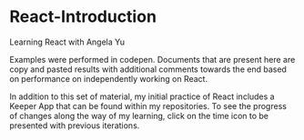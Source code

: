 # React-Introduction
Learning React with Angela Yu

Examples were performed in codepen. Documents that are present here are copy and pasted results with additional comments towards the end based on performance on independently working on React.

In addition to this set of material, my initial practice of React includes a Keeper App that can be found within my repositories. To see the progress of changes along the way of my learning, click on the time icon to be presented with previous iterations.